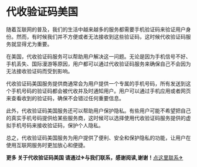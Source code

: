 # 代收验证码美国

随着互联网的普及，我们的生活中越来越多的服务都需要手机验证码来验证用户身份。然而，有时候我们并不方便或者无法接收到这些验证码，这时候代收验证码服务就显得尤为重要。

在美国，代收验证码服务可以帮助用户解决这一问题。无论是因为手机信号不好、手机丢失、国际漫游等原因，用户都可以通过代收验证码服务来确保自己不会因为无法接收验证码而受到影响。

代收验证码美国服务提供商通常会为用户提供一个专属的手机号码，所有发送到这个手机号码的验证码都会被代收并及时通知用户。用户可以通过手机应用或者网页来查看收到的验证码，确保不会错过任何重要信息。

此外，代收验证码美国服务还可以帮助用户保护隐私。有些用户可能不希望把自己的真实手机号码提供给某些服务商，这时候可以选择使用代收验证码服务提供的虚拟手机号码来接收验证码，保护个人隐私。

总之，代收验证码美国服务为用户提供了便利、安全和保护隐私的功能，让用户在使用互联网服务时更加放心和便捷。

**更多 关于代收验证码美国 请通过✈与我们联系，感谢阅读,谢谢！**[点这里联系✈](https://sim.k02.cc)